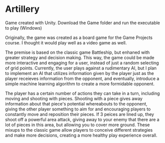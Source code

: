 # Artillery

Game created with Unity.  Download the Game folder and run the executable to play (Windows)

Originally, the game was created as a board game for the Game Projects course.  I thought it would play well as a video game as well.

The premise is based on the classic game Battleship, but enhaned with greater strategy and decision making.  This way, the game could be
made more interactive and engaging for a user, instead of just a random selecting of grid points.  Currently, the user plays against a 
rudimentary AI, but I plan to implement an AI that utilizes information given by the player just as the player receieves information from
the opponent, and eventually, introduce a simple machine learning algorithm to create a more formidable opponent.

The player has a certain number of actions they can take in a turn, including moving and shooting with pieces.  Shooting with a piece
gives away information about that piece's potential whereabouts to the opponent, giving the other player something to aim for and encouraging
players to constantly move and reposition their pieces.  If 3 peices are lined up, they shoot off a powerful area attack, giving away to your enemy
that there are a lot of pieces in this area, but allowing you to cover more ground.  These mixups to the classic game allow players to conceive
different strategies and make more decisions, creating a more healthy play experience overall.
